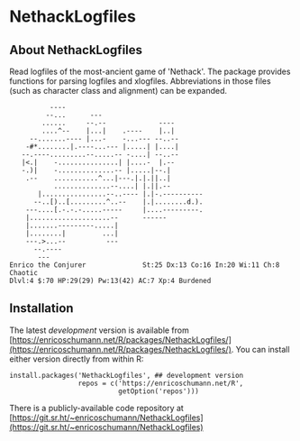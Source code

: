 # NethackLogfiles

## About NethackLogfiles

Read logfiles of the most-ancient game of 'Nethack'.
The package provides functions for parsing logfiles
and xlogfiles. Abbreviations in those files (such as
character class and alignment) can be expanded.

              ----
             --...      ---
            ......     --.--             ----
            ....^--    |...|    .----    |..|
         --.......---- |...-    -...--- --..--
        -#*........|.----...--- |.....| |....|
       --.----.........--.....-- -....| --..--
       |<.|    -...............| |....-  |.--
       -.)|    -..............-- |.....|--.|
        .--    ...........^...|---.|.|.||..|
               ..............--....| |.||.--
           |................--..---- |.|-.----------
          --..[)..[.........^..--    |.|........d.).
        ---....[.-.-.-.....-----     |....---------.
        |....................--      ------
        |.......---------.....|
        |........|         ...|
        ---.>...--          ---
          --.----
           ---
    Enrico the Conjurer              St:25 Dx:13 Co:16 In:20 Wi:11 Ch:8 Chaotic
    Dlvl:4 $:70 HP:29(29) Pw:13(42) AC:7 Xp:4 Burdened



## Installation

The latest *development* version is available from
[https://enricoschumann.net/R/packages/NethackLogfiles/](https://enricoschumann.net/R/packages/NethackLogfiles/). You
can install either version directly from within R:

    install.packages('NethackLogfiles', ## development version
                     repos = c('https://enricoschumann.net/R',
                               getOption('repos')))


There is a publicly-available code repository at
[https://git.sr.ht/~enricoschumann/NethackLogfiles](https://git.sr.ht/~enricoschumann/NethackLogfiles)
